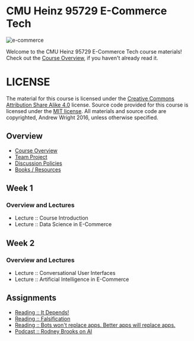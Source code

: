 # CMU Heinz 95729 E-Commerce Tech
![e-commerce](https://cloud.githubusercontent.com/assets/933621/10716481/265914d0-7b11-11e5-8538-a32894ea5ccb.jpg)

Welcome to the CMU Heinz 95729 E-Commerce Tech course materials! Check out the [Course Overview](./materials/Course-Overview.md), if you haven't already read it.

# LICENSE
The material for this course is licensed under the [Creative Commons Attribution Share Alike 4.0](LICENSE_CONTENT) license. Source code provided for this course is licensed under the [MIT license](LICENSE_SOFTWARE). All materials and source code are copyrighted, Andrew Wright 2016, unless otherwise specified.

## Overview

* [Course Overview](./materials/Course-Overview.md)
* [Team Project](./materials/Team-Project.md)
* [Discussion Policies](./materials/Discussion-Board-Policy.md)
* [Books / Resources](./materials/Resources.md)

## Week 1
### Overview and Lectures

* Lecture :: Course Introduction
* Lecture :: Data Science in E-Commerce

## Week 2
### Overview and Lectures

* Lecture :: Conversational User Interfaces
* Lecture :: Artificial Intelligence in E-Commerce

## Assignments
* [Reading :: It Depends!](./materials/Reading-%3A%3A-It-Depends.md)
* [Reading :: Falsification](./materials/Reading-%3A%3A-Falsification.md)
* [Reading :: Bots won't replace apps. Better apps will replace apps.](http://dangrover.com/blog/2016/04/20/bots-wont-replace-apps.html)
* [Podcast :: Rodney Brooks on AI](./materials/Reading-%3A%3A-Rodney-Brooks-on-AI.md)


